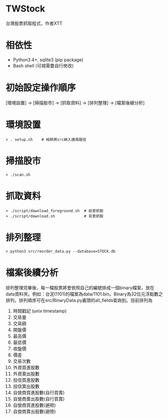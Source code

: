 # TWStock
台灣股票抓取程式，作者XTT

# 相依性
- Python3.4+, sqlite3 (pip package)
- Bash shell (可視需要自行修改)

# 初始設定操作順序
[環境設置] -> [掃描股市] -> [抓取資料] -> [排列整理] -> [檔案後續分析]

# 環境設置
    > . setup.sh    # 純粹將src納入搜尋路徑

# 掃描股市
    > ./scan.sh

# 抓取資料
    > ./script/download_foreground.sh  # 前景抓取
    > ./script/download.sh             # 背景抓取

# 排列整理
    > python3 src/reorder_data.py --database=STOCK.db

# 檔案後續分析

排列整理完畢後，每一檔股票將會依照自己的編號排成一個binary檔案，放在data資料夾。例如：台泥(1101)的檔案為data/1101.bin。Binary為32位元浮點數之排列。排列順序可在src/BinaryData.py裏頭的all_fields查詢到。目前排列為

1. 時間戳記 (unix timestamp)
2. 交易量
3. 交易額
4. 開盤價
5. 最高價
6. 最低價
7. 收盤價
8. 價差
9. 交易次數
10. 外資買進股數
11. 外資賣出股數
12. 投信買進股數
13. 投信賣出股數
14. 自營商買進股數(自行買賣)
15. 自營商賣出股數(自行買賣)
16. 自營商買進股數(避險)
17. 自營商賣出股數(避險)

